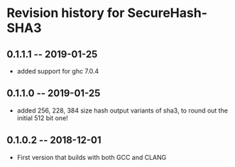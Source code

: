 # Revision history for SecureHash-SHA3

## 0.1.1.1 -- 2019-01-25
* added support for ghc 7.0.4

## 0.1.1.0 -- 2019-01-25
* added 256, 228, 384 size hash output variants of sha3, to round out the
  initial 512 bit one!

## 0.1.0.2 -- 2018-12-01

* First version that builds with both GCC and CLANG